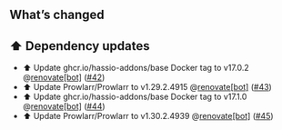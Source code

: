 ## What’s changed

## ⬆️ Dependency updates

- ⬆️ Update ghcr.io/hassio-addons/base Docker tag to v17.0.2 @[renovate[bot]](https://github.com/apps/renovate) ([#42](https://github.com/hassio-addons/addon-prowlarr/pull/42))
- ⬆️ Update Prowlarr/Prowlarr to v1.29.2.4915 @[renovate[bot]](https://github.com/apps/renovate) ([#43](https://github.com/hassio-addons/addon-prowlarr/pull/43))
- ⬆️ Update ghcr.io/hassio-addons/base Docker tag to v17.1.0 @[renovate[bot]](https://github.com/apps/renovate) ([#44](https://github.com/hassio-addons/addon-prowlarr/pull/44))
- ⬆️ Update Prowlarr/Prowlarr to v1.30.2.4939 @[renovate[bot]](https://github.com/apps/renovate) ([#45](https://github.com/hassio-addons/addon-prowlarr/pull/45))
